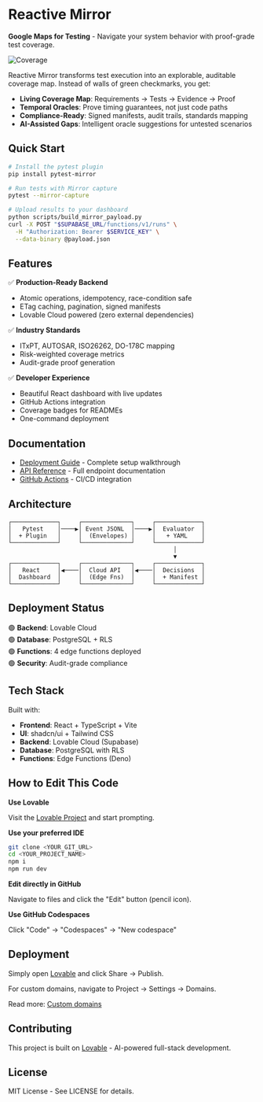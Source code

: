 # Reactive Mirror

**Google Maps for Testing** - Navigate your system behavior with proof-grade test coverage.

![Coverage](https://hvwnpeaktvusoqbjojxk.supabase.co/functions/v1/coverage-badge/reactive-mirror)

Reactive Mirror transforms test execution into an explorable, auditable coverage map. Instead of walls of green checkmarks, you get:

- **Living Coverage Map**: Requirements → Tests → Evidence → Proof
- **Temporal Oracles**: Prove timing guarantees, not just code paths
- **Compliance-Ready**: Signed manifests, audit trails, standards mapping
- **AI-Assisted Gaps**: Intelligent oracle suggestions for untested scenarios

## Quick Start

```bash
# Install the pytest plugin
pip install pytest-mirror

# Run tests with Mirror capture
pytest --mirror-capture

# Upload results to your dashboard
python scripts/build_mirror_payload.py
curl -X POST "$SUPABASE_URL/functions/v1/runs" \
  -H "Authorization: Bearer $SERVICE_KEY" \
  --data-binary @payload.json
```

## Features

✅ **Production-Ready Backend**
- Atomic operations, idempotency, race-condition safe
- ETag caching, pagination, signed manifests
- Lovable Cloud powered (zero external dependencies)

✅ **Industry Standards**
- ITxPT, AUTOSAR, ISO26262, DO-178C mapping
- Risk-weighted coverage metrics
- Audit-grade proof generation

✅ **Developer Experience**
- Beautiful React dashboard with live updates
- GitHub Actions integration
- Coverage badges for READMEs
- One-command deployment

## Documentation

- [Deployment Guide](./DEPLOYMENT.md) - Complete setup walkthrough
- [API Reference](./API.md) - Full endpoint documentation
- [GitHub Actions](./.github/workflows/mirror-upload.yml) - CI/CD integration

## Architecture

```
┌─────────────┐     ┌──────────────┐     ┌─────────────┐
│   Pytest    │────▶│ Event JSONL  │────▶│  Evaluator  │
│  + Plugin   │     │  (Envelopes) │     │   + YAML    │
└─────────────┘     └──────────────┘     └─────────────┘
                                               │
                                               ▼
┌─────────────┐     ┌──────────────┐     ┌─────────────┐
│   React     │◀────│  Cloud API   │◀────│  Decisions  │
│  Dashboard  │     │  (Edge Fns)  │     │  + Manifest │
└─────────────┘     └──────────────┘     └─────────────┘
```

## Deployment Status

🟢 **Backend**: Lovable Cloud  
🟢 **Database**: PostgreSQL + RLS  
🟢 **Functions**: 4 edge functions deployed  
🟢 **Security**: Audit-grade compliance  

## Tech Stack

Built with:
- **Frontend**: React + TypeScript + Vite
- **UI**: shadcn/ui + Tailwind CSS
- **Backend**: Lovable Cloud (Supabase)
- **Database**: PostgreSQL with RLS
- **Functions**: Edge Functions (Deno)

## How to Edit This Code

**Use Lovable**

Visit the [Lovable Project](https://lovable.dev/projects/523d81ff-0de0-4830-b61c-bb4b1cee87ca) and start prompting.

**Use your preferred IDE**

```sh
git clone <YOUR_GIT_URL>
cd <YOUR_PROJECT_NAME>
npm i
npm run dev
```

**Edit directly in GitHub**

Navigate to files and click the "Edit" button (pencil icon).

**Use GitHub Codespaces**

Click "Code" → "Codespaces" → "New codespace"

## Deployment

Simply open [Lovable](https://lovable.dev/projects/523d81ff-0de0-4830-b61c-bb4b1cee87ca) and click Share → Publish.

For custom domains, navigate to Project → Settings → Domains.

Read more: [Custom domains](https://docs.lovable.dev/features/custom-domain)

## Contributing

This project is built on [Lovable](https://lovable.dev) - AI-powered full-stack development.

## License

MIT License - See LICENSE for details.
